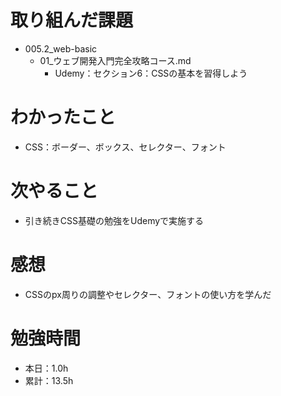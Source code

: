 # 取り組んだ課題
* 005.2_web-basic
  * 01_ウェブ開発入門完全攻略コース.md
    * Udemy：セクション6：CSSの基本を習得しよう

# わかったこと
* CSS：ボーダー、ボックス、セレクター、フォント

# 次やること
* 引き続きCSS基礎の勉強をUdemyで実施する

# 感想
* CSSのpx周りの調整やセレクター、フォントの使い方を学んだ

# 勉強時間
* 本日：1.0h
* 累計：13.5h
